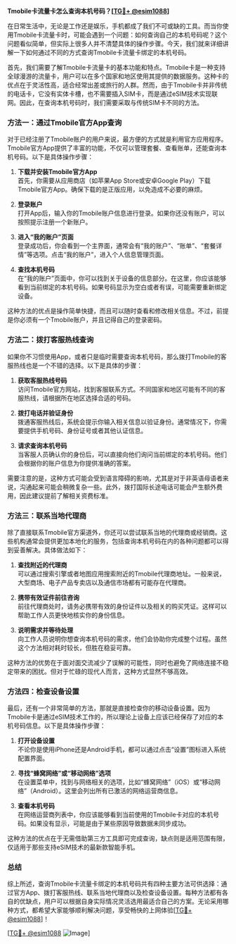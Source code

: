 **Tmobile卡流量卡怎么查询本机号码？[[TG💪+ @esim1088](https://t.me/s/esim1088)]**

在日常生活中，无论是工作还是娱乐，手机都成了我们不可或缺的工具。而当你使用Tmobile卡流量卡时，可能会遇到一个问题：如何查询自己的本机号码呢？这个问题看似简单，但实际上很多人并不清楚具体的操作步骤。今天，我们就来详细讲解一下如何通过不同的方式查询Tmobile卡流量卡绑定的本机号码。

首先，我们需要了解Tmobile卡流量卡的基本功能和特点。Tmobile卡是一种支持全球漫游的流量卡，用户可以在多个国家和地区使用其提供的数据服务。这种卡的优点在于灵活性高，适合经常出差或旅行的人群。然而，由于Tmobile卡并非传统的电话卡，它没有实体卡槽，也不需要插入SIM卡，而是通过eSIM技术实现联网。因此，在查询本机号码时，我们需要采取与传统SIM卡不同的方法。

### 方法一：通过Tmobile官方App查询

对于已经注册了Tmobile账户的用户来说，最方便的方式就是利用官方应用程序。Tmobile官方App提供了丰富的功能，不仅可以管理套餐、查看账单，还能查询本机号码。以下是具体操作步骤：

1. **下载并安装Tmobile官方App**  
   首先，你需要从应用商店（如苹果App Store或安卓Google Play）下载Tmobile官方App。确保下载的是正版应用，以免造成不必要的麻烦。

2. **登录账户**  
   打开App后，输入你的Tmobile账户信息进行登录。如果你还没有账户，可以按照提示注册一个新账户。

3. **进入“我的账户”页面**  
   登录成功后，你会看到一个主界面，通常会有“我的账户”、“账单”、“套餐详情”等选项。点击“我的账户”，进入个人信息管理页面。

4. **查找本机号码**  
   在“我的账户”页面中，你可以找到关于设备的信息部分。在这里，你应该能够看到当前绑定的本机号码。如果号码显示为空白或者有误，可能需要重新绑定设备。

这种方法的优点是操作简单快捷，而且可以随时查看和修改相关信息。不过，前提是你必须有一个Tmobile账户，并且记得自己的登录密码。

### 方法二：拨打客服热线查询

如果你不习惯使用App，或者只是临时需要查询本机号码，那么拨打Tmobile的客服热线也是一个不错的选择。以下是具体的步骤：

1. **获取客服热线号码**  
   访问Tmobile官方网站，找到客服联系方式。不同国家和地区可能有不同的客服热线，请根据所在地区选择合适的号码。

2. **拨打电话并验证身份**  
   拨通客服热线后，系统会提示你输入相关信息以验证身份。通常情况下，你需要提供手机号码、身份证号或者其他认证信息。

3. **请求查询本机号码**  
   当客服人员确认你的身份后，可以直接向他们询问当前绑定的本机号码。他们会根据你的账户信息为你提供准确的答案。

需要注意的是，这种方式可能会受到语言障碍的影响，尤其是对于非英语母语者来说，沟通起来可能会稍微复杂一些。此外，拨打国际长途电话可能会产生额外费用，因此建议提前了解相关资费标准。

### 方法三：联系当地代理商

除了直接联系Tmobile官方渠道外，你还可以尝试联系当地的代理商或经销商。这些机构通常会提供更加本地化的服务，包括查询本机号码在内的各种问题都可以得到妥善解决。具体做法如下：

1. **查找附近的代理商**  
   可以通过搜索引擎或者地图应用搜索附近的Tmobile代理商地址。一般来说，大型商场、电子产品专卖店以及通信市场都有可能存在代理商。

2. **携带有效证件前往咨询**  
   前往代理商处时，请务必携带有效的身份证件以及相关的购买凭证。这样可以帮助工作人员更快地核实你的身份信息。

3. **说明需求并等待处理**  
   向工作人员说明你想查询本机号码的需求，他们会协助你完成整个过程。虽然这个方法相对耗时较长，但胜在稳妥可靠。

这种方法的优势在于面对面交流减少了误解的可能性，同时也避免了网络连接不稳定带来的困扰。但对于忙碌的现代人而言，这种方式显然不够高效。

### 方法四：检查设备设置

最后，还有一个非常简单的方法，那就是直接检查你的移动设备设置。因为Tmobile卡是通过eSIM技术工作的，所以理论上设备上应该已经保存了对应的本机号码信息。以下是具体操作步骤：

1. **打开设备设置**  
   不论你是使用iPhone还是Android手机，都可以通过点击“设置”图标进入系统配置界面。

2. **寻找“蜂窝网络”或“移动网络”选项**  
   在设置菜单中，找到与网络相关的选项，比如“蜂窝网络”（iOS）或“移动网络”（Android）。这里会列出所有已激活的网络运营商信息。

3. **查看本机号码**  
   在网络运营商列表中，你应该能够看到当前使用的Tmobile卡对应的本机号码。如果没有显示，可能是由于某些原因导致数据未同步成功。

这种方法的优点在于无需借助第三方工具即可完成查询，缺点则是适用范围有限，仅适用于那些支持eSIM技术的最新款智能手机。

### 总结

综上所述，查询Tmobile卡流量卡绑定的本机号码共有四种主要方法可供选择：通过官方App、拨打客服热线、联系当地代理商以及检查设备设置。每种方法都有各自的优缺点，用户可以根据自身实际情况灵活选用最适合自己的方案。无论采用哪种方式，都希望大家能够顺利解决问题，享受畅快的上网体验[[TG💪+ @esim1088](https://t.me/s/esim1088)]！

[[TG💪+ @esim1088](https://t.me/s/esim1088) ![Image](https://i.postimg.cc/4NQfJmqS/Snipaste-2025-05-13-00-14-12.png)]